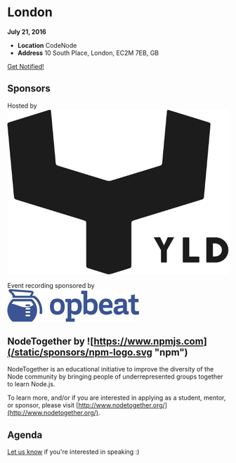 # London

**July 21, 2016**
* **Location** CodeNode
* **Address** 10 South Place, London, EC2M 7EB, GB


<a class="button" href="https://docs.google.com/a/linuxfoundation.org/forms/d/1ETIVWt3BVDo4MCqMcHQ6xcjOU1ZWa6_wYGGzrdw16I0/viewform">Get Notified!</a>

## Sponsors

Hosted by  
![YLD](/static/sponsors/yld-logo.png "YLD")  

Event recording sponsored by  
![Opbeat](/static/sponsors/opbeat-logo.png "OpBeat")

## NodeTogether by ![https://www.npmjs.com](/static/sponsors/npm-logo.svg "npm")

NodeTogether is an educational initiative to improve the diversity of the Node community by bringing people of underrepresented groups together to learn Node.js.

To learn more, and/or if you are interested in applying as a student, mentor, or sponsor, please visit [http://www.nodetogether.org/](http://www.nodetogether.org/).

## Agenda

[Let us know](https://github.com/nodejs/live.nodejs.org#interested-in-speaking)
if you're interested in speaking :)
